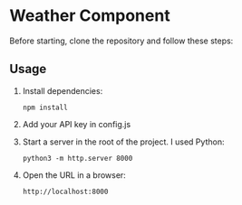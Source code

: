 # Weather Component

Before starting, clone the repository and follow these steps:

## Usage
1. Install dependencies:
    ```
    npm install
    ```

2. Add your API key in config.js


3. Start a server in the root of the project. I used Python:
    ```
    python3 -m http.server 8000
    ```

4. Open the URL in a browser:
    ```
    http://localhost:8000
    ```
